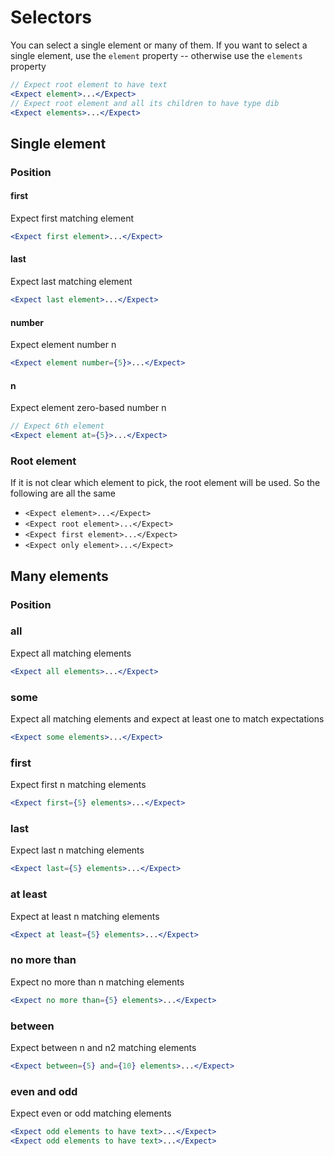 # Selectors


You can select a single element or many of them. If you want to select a single element, use the `element` property -- otherwise use the `elements` property

```jsx
// Expect root element to have text
<Expect element>...</Expect>
// Expect root element and all its children to have type dib
<Expect elements>...</Expect>
```

## Single element

### Position

#### first

Expect first matching element

```jsx
<Expect first element>...</Expect>
```

#### last

Expect last matching element

```jsx
<Expect last element>...</Expect>
```

#### number

Expect element number n

```jsx
<Expect element number={5}>...</Expect>
```

#### n

Expect element zero-based number n

```jsx
// Expect 6th element
<Expect element at={5}>...</Expect>
```


### Root element

If it is not clear which element to pick, the root element will be used. So the following are all the same

- `<Expect element>...</Expect>`
- `<Expect root element>...</Expect>`
- `<Expect first element>...</Expect>`
- `<Expect only element>...</Expect>`

## Many elements

### Position

### all

Expect all matching elements

```jsx
<Expect all elements>...</Expect>
```

### some

Expect all matching elements and expect at least one to match expectations

```jsx
<Expect some elements>...</Expect>
```

### first

Expect first n matching elements

```jsx
<Expect first={5} elements>...</Expect>
```

### last

Expect last n matching elements

```jsx
<Expect last={5} elements>...</Expect>
```

### at least

Expect at least n matching elements

```jsx
<Expect at least={5} elements>...</Expect>
```

### no more than

Expect no more than n matching elements

```jsx
<Expect no more than={5} elements>...</Expect>
```

### between

Expect between n and n2 matching elements

```jsx
<Expect between={5} and={10} elements>...</Expect>
```

### even and odd

Expect even or odd matching elements

```jsx
<Expect odd elements to have text>...</Expect>
<Expect odd elements to have text>...</Expect>
```
